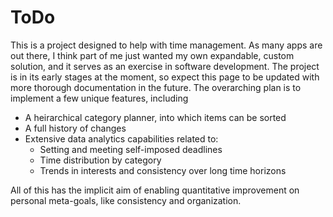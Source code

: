 # ToDo

This is a project designed to help with time management. As many apps are out there, I think part of me just wanted my own expandable, custom solution, and it serves as an exercise in software development. The project is in its early stages at the moment, so expect this page to be updated with more thorough documentation in the future. The overarching plan is to implement a few unique features, including
* A heirarchical category planner, into which items can be sorted
* A full history of changes
* Extensive data analytics capabilities related to:
  * Setting and meeting self-imposed deadlines
  * Time distribution by category
  * Trends in interests and consistency over long time horizons

All of this has the implicit aim of enabling quantitative improvement on personal meta-goals, like consistency and organization.
